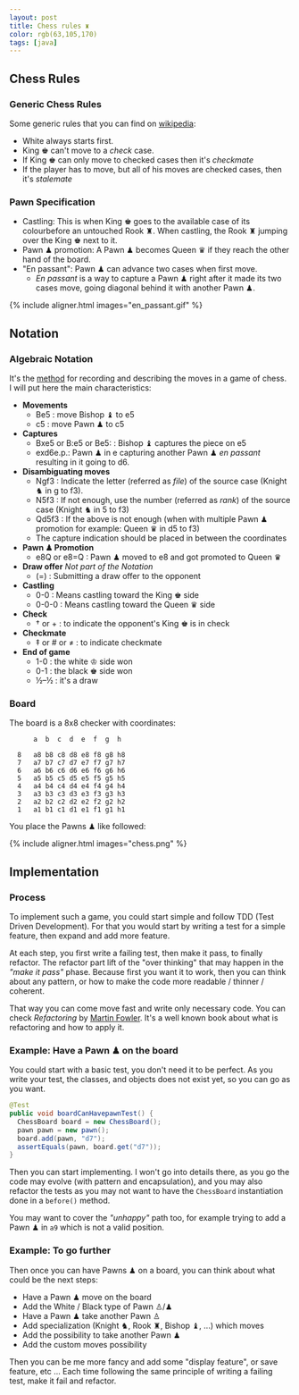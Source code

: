 ```yaml
---
layout: post
title: Chess rules ♜
color: rgb(63,105,170)
tags: [java]
---
```


## Chess Rules

### Generic Chess Rules

Some generic rules that you can find on [wikipedia](https://en.wikipedia.org/wiki/Chess):

- White always starts first.
- King ♚ can't move to a _check_ case.
- If King ♚ can only move to checked cases then it's _checkmate_
- If the player has to move, but all of his moves are checked cases, then it's _stalemate_


### Pawn Specification

- Castling: This is when King ♚ goes to the available case of its colourbefore an untouched Rook ♜. 
When castling, the Rook ♜ jumping over the King ♚ next to it.
- Pawn ♟ promotion: A Pawn ♟ becomes Queen ♛ if they reach the other hand of the board.
- "En passant": Pawn ♟ can advance two cases when first move.
  - *En passant* is a way to capture a Pawn ♟ right after it made its two cases move, going diagonal behind it with another Pawn ♟.

{% include aligner.html images="en_passant.gif" %}

## Notation
### Algebraic Notation
It's the [method](https://en.wikipedia.org/wiki/Algebraic_notation_(chess)) for recording and describing the moves in a game of chess.
I will put here the main characteristics:

- **Movements**
	- Be5 : move Bishop ♝ to e5
	- c5 : move Pawn ♟ to c5
- **Captures**
	- Bxe5 or B:e5 or Be5: : Bishop ♝ captures the piece on e5
	- exd6e.p.: Pawn ♟ in e capturing another Pawn ♟ *en passant* resulting in it going to d6.
- **Disambiguating moves**
	- Ngf3 : Indicate the letter (referred as *file*) of the source case (Knight ♞ in g to f3).
	- N5f3 : If not enough, use the number (referred as *rank*) of the source case (Knight ♞ in 5 to f3)
	- Qd5f3 : If the above is not enough (when with multiple Pawn ♟ promotion for example: Queen ♛ in d5 to f3)
	- The capture indication should be placed in between the coordinates
- **Pawn ♟ Promotion**
	- e8Q or e8=Q : Pawn ♟ moved to e8 and got promoted to Queen ♛ 
- **Draw offer** *Not part of the Notation*
	- (=) : Submitting a draw offer to the opponent 
- **Castling**
	- 0-0 : Means castling toward the King ♚ side
	- 0-0-0 : Means castling toward the Queen ♛ side
- **Check**
	- † or + : to indicate the opponent's King ♚ is in check
- **Checkmate**
	- ‡ or # or ≠ : to indicate checkmate
- **End of game**
	- 1-0 : the white ♔ side won
	- 0-1 : the black ♚ side won
	- ½–½ : it's a draw

### Board

The board is a 8x8 checker with coordinates:

```
      a  b  c  d  e  f  g  h

  8   a8 b8 c8 d8 e8 f8 g8 h8 
  7   a7 b7 c7 d7 e7 f7 g7 h7 
  6   a6 b6 c6 d6 e6 f6 g6 h6 
  5   a5 b5 c5 d5 e5 f5 g5 h5 
  4   a4 b4 c4 d4 e4 f4 g4 h4 
  3   a3 b3 c3 d3 e3 f3 g3 h3 
  2   a2 b2 c2 d2 e2 f2 g2 h2 
  1   a1 b1 c1 d1 e1 f1 g1 h1 
```

You place the Pawns ♟ like followed:

{% include aligner.html images="chess.png" %}

## Implementation

### Process

To implement such a game, you could start simple and follow TDD (Test Driven Development).
For that you would start by writing a test for a simple feature, then expand and add more feature.

At each step, you first write a failing test, then make it pass, to finally refactor.
The refactor part lift of the "over thinking" that may happen in the _"make it pass"_ phase.
Because first you want it to work, then you can think about any pattern, or how to make the code more readable / thinner / coherent.

That way you can come move fast and write only necessary code. You can check _Refactoring_ by [Martin Fowler](https://martinfowler.com/books/refactoring.html).
It's a well known book about what is refactoring and how to apply it.


### Example: Have a Pawn ♟ on the board

You could start with a basic test, you don't need it to be perfect.
As you write your test, the classes, and objects does not exist yet, 
so you can go as you want. 

```java
@Test
public void boardCanHavepawnTest() {
  ChessBoard board = new ChessBoard();
  pawn pawn = new pawn();
  board.add(pawn, "d7");
  assertEquals(pawn, board.get("d7"));
}
``` 

Then you can start implementing. I won't go into details there, as you go the code may evolve (with pattern and encapsulation), 
and you may also refactor the tests as you may not want to have the `ChessBoard` instantiation done in a `before()` method.

You may want to cover the _"unhappy"_ path too, for example trying to add a Pawn ♟ in `a9` which is not a valid position.


### Example: To go further

Then once you can have Pawns ♟ on a board, you can think about what could be the next steps:
  
  - Have a Pawn ♟ move on the board
  - Add the White / Black type of Pawn ♙/♟
  - Have a Pawn ♟ take another Pawn ♙
  - Add specialization (Knight ♞, Rook ♜, Bishop ♝, ...) which moves
  - Add the possibility to take another Pawn ♟
  - Add the custom moves possibility

Then you can be me more fancy and add some "display feature", or save feature, etc ...
Each time following the same principle of writing a failing test, make it fail and refactor. 

